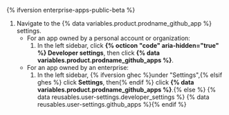 {% ifversion enterprise-apps-public-beta %}
1. Navigate to the {% data variables.product.prodname_github_app %} settings.
   * For an app owned by a personal account or organization:
     1. In the left sidebar, click **{% octicon "code" aria-hidden="true" %} Developer settings**, then click **{% data variables.product.prodname_github_apps %}**.
   * For an app owned by an enterprise:
     1. In the left sidebar, {% ifversion ghec %}under "Settings",{% elsif ghes %} click **Settings**, then{% endif %} click **{% data variables.product.prodname_github_apps %}**.{% else %}
{% data reusables.user-settings.developer_settings %}
{% data reusables.user-settings.github_apps %}{% endif %}
